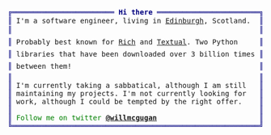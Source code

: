 <pre style="font-family:Menlo,'DejaVu Sans Mono',consolas,'Courier New',monospace"><span style="color: #000080; text-decoration-color: #000080">╔════════════════════════ </span><span style="color: #000080; text-decoration-color: #000080; font-weight: bold">Hi there</span><span style="color: #000080; text-decoration-color: #000080"> ════════════════════════╗</span> 🤓 <a href="https://willmcgugan.github.io/">Will McGugan</a>            
<span style="color: #000080; text-decoration-color: #000080">║</span> I&#x27;m a software engineer, living in <a href="https://www.google.com/maps/place/Edinburgh/@55.9411289,-3.3454205,11z">Edinburgh</a>, Scotland.  <span style="color: #000080; text-decoration-color: #000080">║</span> <span style="color: #008080; text-decoration-color: #008080">┣━━ </span>🐍 Python expert       
<span style="color: #000080; text-decoration-color: #000080">║</span>                                                          <span style="color: #000080; text-decoration-color: #000080">║</span> <span style="color: #008080; text-decoration-color: #008080">┃   </span><span style="color: #008000; text-decoration-color: #008000">┣━━ </span>⭐ <a href="https://github.com/textualize/rich">Rich</a>            
<span style="color: #000080; text-decoration-color: #000080">║</span> Probably best known for <a href="https://github.com/textualize/rich">Rich</a> and <a href="https://github.com/textualize/textual">Textual</a>. Two Python     <span style="color: #000080; text-decoration-color: #000080">║</span> <span style="color: #008080; text-decoration-color: #008080">┃   </span><span style="color: #008000; text-decoration-color: #008000">┣━━ </span>⭐ <a href="https://github.com/textualize/textual">Textual</a>         
<span style="color: #000080; text-decoration-color: #000080">║</span> libraries that have been downloaded over 3 billion times <span style="color: #000080; text-decoration-color: #000080">║</span> <span style="color: #008080; text-decoration-color: #008080">┃   </span><span style="color: #008000; text-decoration-color: #008000">┣━━ </span>⭐ <a href="https://github.com/pyfilesystem/pyfilesystem2">PyFilesystem</a>    
<span style="color: #000080; text-decoration-color: #000080">║</span> between them!                                            <span style="color: #000080; text-decoration-color: #000080">║</span> <span style="color: #008080; text-decoration-color: #008080">┃   </span><span style="color: #008000; text-decoration-color: #008000">┗━━ </span>⭐ <a href="https://github.com/wildfoundry/dataplicity-lomond">Lomond</a>          
<span style="color: #000080; text-decoration-color: #000080">║</span>                                                          <span style="color: #000080; text-decoration-color: #000080">║</span> <span style="color: #008080; text-decoration-color: #008080">┣━━ </span>🔧 Full-stack developer
<span style="color: #000080; text-decoration-color: #000080">║</span> I&#x27;m currently taking a sabbatical, although I am still   <span style="color: #000080; text-decoration-color: #000080">║</span> <span style="color: #008080; text-decoration-color: #008080">┗━━ </span>📘 Author              
<span style="color: #000080; text-decoration-color: #000080">║</span> maintaining my projects. I&#x27;m not currently looking for   <span style="color: #000080; text-decoration-color: #000080">║</span>                            
<span style="color: #000080; text-decoration-color: #000080">║</span> work, although I could be tempted by the right offer.    <span style="color: #000080; text-decoration-color: #000080">║</span>                            
<span style="color: #000080; text-decoration-color: #000080">║</span>                                                          <span style="color: #000080; text-decoration-color: #000080">║</span>                            
<span style="color: #000080; text-decoration-color: #000080">║</span> <span style="color: #008000; text-decoration-color: #008000">Follow me on twitter </span><span style="color: #008000; text-decoration-color: #008000; font-weight: bold"><a href="https://twitter.com/willmcgugan">@willmcgugan</a></span>                        <span style="color: #000080; text-decoration-color: #000080">║</span>                            
<span style="color: #000080; text-decoration-color: #000080">╚══════════════════════════════════════════════════════════╝</span>                            
</pre>
